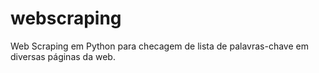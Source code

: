 # webscraping
Web Scraping em Python para checagem de lista de palavras-chave em diversas páginas da web.
